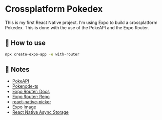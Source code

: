 # Crossplatform Pokedex

This is my first React Native project. I'm using Expo to build a crossplatform Pokedex.
This is done with the use of the PokeAPI and the Expo Router.

## 🚀 How to use

```sh
npx create-expo-app -e with-router
```

## 📝 Notes

- [PokeAPI](https://pokeapi.co/)
- [Pokenode-ts](https://pokenode-ts.vercel.app/)
- [Expo Router: Docs](https://expo.github.io/router)
- [Expo Router: Repo](https://github.com/expo/router)
- [react-native-picker](https://github.com/react-native-picker/picker)
- [Expo Image](https://docs.expo.io/versions/latest/sdk/image/)
- [React Native Async Storage](https://github.com/react-native-async-storage/async-storage)
